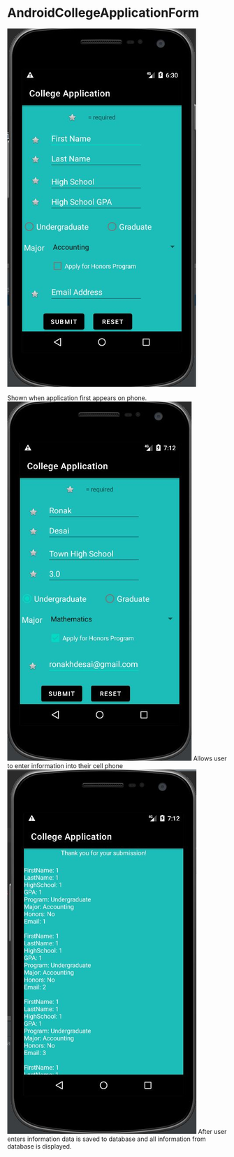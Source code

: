 # AndroidCollegeApplicationForm

![Alt text](/Capture.JPG)


Shown when application first appears on phone. 
![Alt text](/Capture1.JPG)
Allows user to enter information into their cell phone
![Alt text](/Capture2.JPG)
After user enters information data is saved to database and all information from database is displayed.
